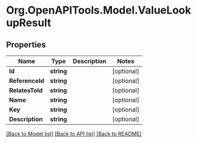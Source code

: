 
# Org.OpenAPITools.Model.ValueLookupResult

## Properties

Name | Type | Description | Notes
------------ | ------------- | ------------- | -------------
**Id** | **string** |  | [optional] 
**ReferenceId** | **string** |  | [optional] 
**RelatesToId** | **string** |  | [optional] 
**Name** | **string** |  | [optional] 
**Key** | **string** |  | [optional] 
**Description** | **string** |  | [optional] 

[[Back to Model list]](../README.md#documentation-for-models)
[[Back to API list]](../README.md#documentation-for-api-endpoints)
[[Back to README]](../README.md)

